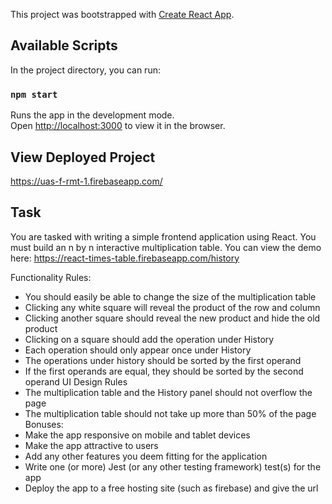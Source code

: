 This project was bootstrapped with [Create React App](https://github.com/facebook/create-react-app).

## Available Scripts

In the project directory, you can run:

### `npm start`

Runs the app in the development mode.<br>
Open [http://localhost:3000](http://localhost:3000) to view it in the browser.

## View Deployed Project
https://uas-f-rmt-1.firebaseapp.com/

## Task
You are tasked with writing a simple frontend application using React. You must build an n by n interactive multiplication table. You can view the demo here: 
https://react-times-table.firebaseapp.com/history

Functionality Rules:
* You should easily be able to change the size of the multiplication table
* Clicking any white square will reveal the product of the row and column
* Clicking another square should reveal the new product and hide the old product
* Clicking on a square should add the operation under History
* Each operation should only appear once under History
* The operations under history should be sorted by the first operand
* If the first operands are equal, they should be sorted by the second operand
UI Design Rules
* The multiplication table and the History panel should not overflow the page
* The multiplication table should not take up more than 50% of the page
Bonuses:
* Make the app responsive on mobile and tablet devices
* Make the app attractive to users
* Add any other features you deem fitting for the application
* Write one (or more) Jest (or any other testing framework) test(s) for the app
* Deploy the app to a free hosting site (such as firebase) and give the url

